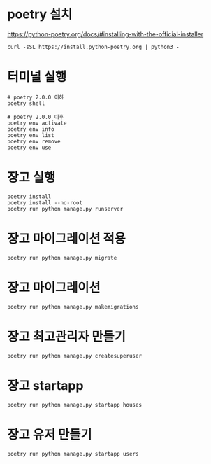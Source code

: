 # poetry 설치

https://python-poetry.org/docs/#installing-with-the-official-installer

```shell
curl -sSL https://install.python-poetry.org | python3 -
```

# 터미널 실행

```shell
# poetry 2.0.0 이하
poetry shell

# poetry 2.0.0 이후
poetry env activate
poetry env info
poetry env list
poetry env remove
poetry env use
```

# 장고 실행

```shell
poetry install
poetry install --no-root
poetry run python manage.py runserver
```

# 장고 마이그레이션 적용

```shell
poetry run python manage.py migrate
```

# 장고 마이그레이션

```shell
poetry run python manage.py makemigrations
```

# 장고 최고관리자 만들기

```shell
poetry run python manage.py createsuperuser
```

# 장고 startapp

```shell
poetry run python manage.py startapp houses
```

# 장고 유저 만들기

```shell
poetry run python manage.py startapp users
```
